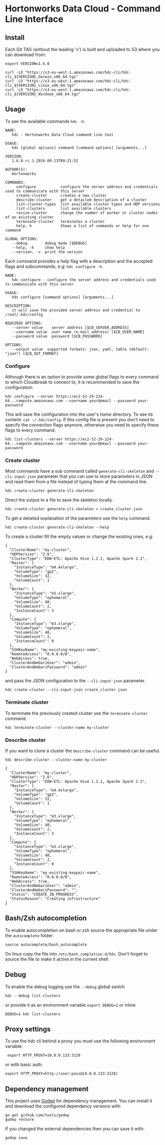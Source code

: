 # Hortonworks Data Cloud - Command Line Interface

## Install

Each Git TAG (without the leading 'v') is built and uploaded to S3 where you can download from:
```
export VERSION=1.6.0

curl -LO "https://s3-eu-west-1.amazonaws.com/hdc-cli/hdc-cli_${VERSION}_Darwin_x86_64.tgz"
curl -LO "https://s3-eu-west-1.amazonaws.com/hdc-cli/hdc-cli_${VERSION}_Linux_x86_64.tgz"
curl -LO "https://s3-eu-west-1.amazonaws.com/hdc-cli/hdc-cli_${VERSION}_Windows_x86_64.tgz"
```

## Usage
To see the available commands `hdc -h`.
```
NAME:
   hdc - Hortonworks Data Cloud command line tool

USAGE:
   hdc [global options] command [command options] [arguments...]

VERSION:
   1.6.0-rc.1-2016-09-13T09:21:52

AUTHOR(S):
   Hortonworks

COMMANDS:
     configure           configure the server address and credentials used to communicate with this server
     create-cluster      creates a new cluster
     describe-cluster    get a detailed description of a cluster
     list-cluster-types  list available cluster types and HDP versions
     list-clusters       list available clusters
     resize-cluster      change the number of worker or cluster nodes of an existing cluster
     terminate-cluster   terminates a cluster
     help, h             Shows a list of commands or help for one command

GLOBAL OPTIONS:
   --debug        debug mode [$DEBUG]
   --help, -h     show help
   --version, -v  print the version
```
Each command provides a help flag with a description and the accepted flags and subcommands, e.g: `hdc configure -h`.
```
NAME:
   hdc configure - configure the server address and credentials used to communicate with this server

USAGE:
   hdc configure [command options] [arguments...]

DESCRIPTION:
   it will save the provided server address and credential to /root/.hdc/config

REQUIRED OPTIONS:
   --server value    server address [$CB_SERVER_ADDRESS]
   --username value  user name (e-mail address) [$CB_USER_NAME]
   --password value  password [$CB_PASSWORD]

OPTIONS:
   --output value  supported formats: json, yaml, table (default: "json") [$CB_OUT_FORMAT]
```

### Configure
Although there is an option to provide some global flags to every command to which Cloudbreak to connect to, it is recommended to save the configuration. 
```
hdc configure --server https://ec2-52-29-224-64...compute.amazonaws.com --username your@email --password your-password
```
This will save the configuration into the user's home directory. To see its content: `cat ~/.hdc/config`. If this config file is present you don't need to specify the connection flags anymore,
otherwise you need to specify these flags to every command.
```
hdc list-clusters --server https://ec2-52-29-224-64...compute.amazonaws.com --username your@email --password your-password
```

### Create cluster
Most commands have a sub command called `generate-cli-skeleton` and `--cli-input-json` parameter that you can use to store parameters in JSON and read them from a file instead of typing them at the command line.
```
hdc create-cluster generate-cli-skeleton
```
Direct the output to a file to save the skeleton locally.
```
hdc create-cluster generate-cli-skeleton > create_cluster.json
```
To get a detailed explanation of the parameters use the `help` command.
```
hdc create-cluster generate-cli-skeleton --help
```
To create a cluster fill the empty values or change the existing ones, e.g:
```
{
  "ClusterName": "my-cluster",
  "HDPVersion": "2.6",
  "ClusterType": "EDW-ETL: Apache Hive 1.2.1, Apache Spark 2.1",
  "Master": {
    "InstanceType": "m4.4xlarge",
    "VolumeType": "gp2",
    "VolumeSize": 32,
    "VolumeCount": 1
  },
  "Worker": {
    "InstanceType": "m3.xlarge",
    "VolumeType": "ephemeral",
    "VolumeSize": 40,
    "VolumeCount": 2,
    "InstanceCount": 3
  },
  "Compute": {
    "InstanceType": "m3.xlarge",
    "VolumeType": "ephemeral",
    "VolumeSize": 40,
    "VolumeCount": 2,
    "InstanceCount": 0
  },
  "SSHKeyName": "my-existing-keypair-name",
  "RemoteAccess": "0.0.0.0/0",
  "WebAccess": true,
  "ClusterAndAmbariUser": "admin",
  "ClusterAndAmbariPassword": "admin"
}

```
and pass the JSON configuration to the `--cli-input-json` parameter.
```
hdc create-cluster --cli-input-json create_cluster.json
```

### Terminate cluster
To terminate the previously created cluster use the `terminate-cluster` command.
```
hdc terminate-cluster --cluster-name my-cluster
```

### Describe cluster
If you want to clone a cluster the `describe-cluster` command can be useful.
```
hdc describe-cluster --cluster-name my-cluster

{
  "ClusterName": "my-cluster",
  "HDPVersion": "2.6",
  "ClusterType": "EDW-ETL: Apache Hive 1.2.1, Apache Spark 2.1",
  "Master": {
    "InstanceType": "m4.4xlarge",
    "VolumeType": "gp2",
    "VolumeSize": 32,
    "VolumeCount": 1
  },
  "Worker": {
    "InstanceType": "m3.xlarge",
    "VolumeType": "ephemeral",
    "VolumeSize": 40,
    "VolumeCount": 2,
    "InstanceCount": 3
  },
  "Compute": {
    "InstanceType": "m3.xlarge",
    "VolumeType": "ephemeral",
    "VolumeSize": 40,
    "VolumeCount": 2,
    "InstanceCount": 0
  },
  "SSHKeyName": "my-existing-keypair-name",
  "RemoteAccess": "0.0.0.0/0",
  "WebAccess": true,
  "ClusterAndAmbariUser": "admin",
  "ClusterAndAmbariPassword": "",
  "Status": "CREATE_IN_PROGRESS",
  "StatusReason": "Creating infrastructure"
}

```

## Bash/Zsh autocompletion
To enable autocompletion on bash or zsh source the appropriate file under the `autocomplete` folder:
```
source autocomplete/bash_autocomplete
```
On linux copy the file into `/etc/bash_completion.d/hdc`. Don't forget to source the file to make it active in the current shell.

## Debug
To enable the debug logging use the `--debug` global switch
```
hdc --debug list-clusters
```
or provide it as an environment variable `export DEBUG=1` or inline
```
DEBUG=1 hdc list-clusters
```

## Proxy settings
To use the hdc cli behind a proxy you must use the following environment variable:
```
 export HTTP_PROXY=10.0.0.133:3128
```
or with basic auth:
```
export HTTP_PROXY=http://user:pass@10.0.0.133:3128/
```

## Dependency management

This project uses [Godep](https://github.com/tools/godep) for dependency management. You can install it and download the configured dependency versions with:
```
go get github.com/tools/godep
godep restore
```

If you changed the external dependencies then you can save it with:
```
godep save
```
